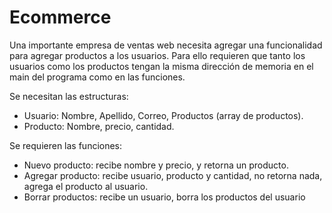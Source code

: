 # Ecommerce

Una importante empresa de ventas web necesita agregar una funcionalidad para agregar productos a los usuarios. 
Para ello requieren que tanto los usuarios como los productos tengan la misma dirección de memoria en el main del programa como en las funciones.

Se necesitan las estructuras:
- Usuario: Nombre, Apellido, Correo, Productos (array de productos).
- Producto: Nombre, precio, cantidad.

Se requieren las funciones:

- Nuevo producto: recibe nombre y precio, y retorna un producto.
- Agregar producto: recibe usuario, producto y cantidad, no retorna nada, agrega el producto al usuario.
- Borrar productos: recibe un usuario, borra los productos del usuario
